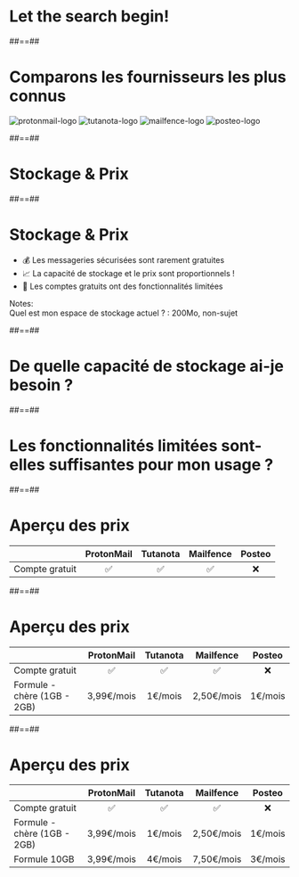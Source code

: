 <!-- .slide: class="transition" -->

# Let the search begin!

##==##

<!-- .slide: class="email-providers flex-row" -->

# Comparons les fournisseurs les plus connus

![protonmail-logo](./assets/images/protonmail-logo.png)
![tutanota-logo](./assets/images/tutanota-logo.jpg)
![mailfence-logo](./assets/images/mailfence-logo.png)
![posteo-logo](./assets/images/posteo-logo.jpg)

<!-- .element: class="list-fragment" -->

##==##

<!-- .slide: class="transition bg-pink" -->

# Stockage & Prix

##==##

# Stockage & Prix

-   💰 Les messageries sécurisées sont rarement gratuites
-   📈 La capacité de stockage et le prix sont proportionnels !
-   🚫 Les comptes gratuits ont des fonctionnalités limitées
<!-- .element: class="list-fragment" -->

Notes:  
Quel est mon espace de stockage actuel ? : 200Mo, non-sujet

##==##

<!-- .slide: class="transition underline"-->

# De quelle capacité de stockage ai-je besoin ?

##==##

<!-- .slide: class="transition underline"-->

# Les fonctionnalités limitées sont-elles suffisantes pour mon usage ?

##==##

# Aperçu des prix

|                | ProtonMail | Tutanota | Mailfence | Posteo |
| -------------- | :--------: | :------: | :-------: | :----: |
| Compte gratuit |     ✅     |    ✅    |    ✅     |   ❌   |

##==##

# Aperçu des prix

|                             | ProtonMail | Tutanota | Mailfence  | Posteo  |
| --------------------------- | :--------: | :------: | :--------: | :-----: |
| Compte gratuit              |     ✅     |    ✅    |     ✅     |   ❌    |
| Formule - chère (1GB - 2GB) | 3,99€/mois | 1€/mois  | 2,50€/mois | 1€/mois |

##==##

# Aperçu des prix

|                             | ProtonMail | Tutanota | Mailfence  | Posteo  |
| --------------------------- | :--------: | :------: | :--------: | :-----: |
| Compte gratuit              |     ✅     |    ✅    |     ✅     |   ❌    |
| Formule - chère (1GB - 2GB) | 3,99€/mois | 1€/mois  | 2,50€/mois | 1€/mois |
| Formule 10GB                | 3,99€/mois | 4€/mois  | 7,50€/mois | 3€/mois |
